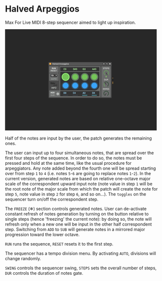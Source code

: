 # Halved Arpeggios

Max For Live MIDI 8-step sequencer aimed to light up inspiration.

<img src="https://github.com/stefanostev/Halved-Arpeggios/blob/master/screen.jpg" width="500">

Half of the notes are input by the user, the patch generates the remaining ones.

The user can input up to four simultaneous notes, that are spread over the first four steps of the sequence. In order to do so, the notes must be pressed and hold at the same time, like the usual procedure for arpeggiators. Any note added beyond the fourth one will be spread starting over from step `1` to `4` (i.e. notes `5`-`6` are going to replace notes `1`-`2`). In the current version, generated notes are based on relative one-octave major scale of the correspondent upward input note (note value in step `1` will be the root note of the major scale from which the patch will create the note for step `5`, note value in step `2` for step `6`, and so on...). The `toggles` on the sequencer turn on/off the correspondent step.

The `FREEZE` (❄) section controls generated notes. User can de-activate constant refresh of notes generation by turning on the button relative to single steps (hence 'freezing' the current note): by doing so, the note will refresh only when a new one will be input in the other half correspondent step. Switching from `ADD` to `SUB` will generate notes in a mirrored major progression toward the lower octave.

`RUN` runs the sequence, `RESET` resets it to the first step.

The sequencer has a tempo division menu. By activating `AUTO`, divisions will change randomly.

`SWING` controls the sequencer swing, `STEPS` sets the overall number of steps, `DUR` controls the duration of notes gate.
